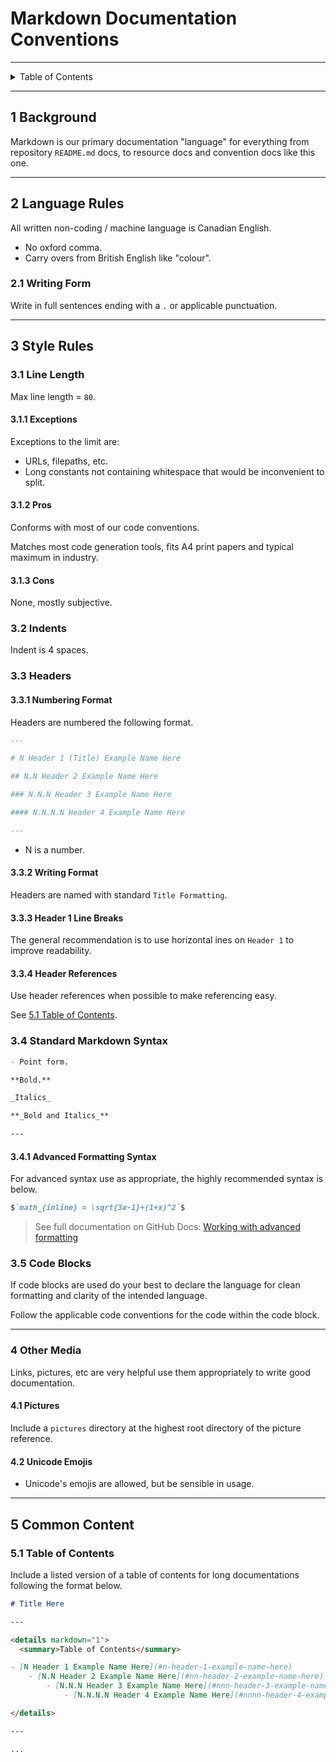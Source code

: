 # Markdown Documentation Conventions

---

<details markdown="1">
  <summary>Table of Contents</summary>

- [1 Background](#1-background)
- [2 Language Rules](#2-language-rules)
    - [2.1 Writing Form](#21-writing-form)
- [3 Style Rules](#3-style-rules)
    - [3.1 Line Length](#31-line-length)
        - [3.1.1 Exceptions](#311-exceptions)
        - [3.1.2 Pros](#312-pros)
        - [3.1.3 Cons](#313-cons)
    - [3.2 Indents](#32-indents)
    - [3.3 Headers](#33-headers)
        - [3.3.1 Numbering Format](#331-numbering-format)
        - [3.3.2 Writing Format](#332-writing-format)
        - [3.3.3 Header 1 Line Breaks](#333-header-1-line-breaks)
        - [3.3.4 Header References](#334-header-references)
    - [3.4 Standard Markdown Syntax](#34-standard-markdown-syntax)
    - [3.5 Code Blocks](#35-code-blocks)
- [4 Other Media](#4-other-media)
    - [4.1 Pictures](#41-pictures)
    - [4.2 Unicode Emojis](#42-unicode-emojis)
- [5 Common Content](#5-common-content)
    - [5.1 Table of Contents](#51-table-of-contents)

</details>

---

## 1 Background

Markdown is our primary documentation "language" for everything from
repository `README.md` docs, to resource docs and convention docs like this one.

---

## 2 Language Rules

All written non-coding / machine language is Canadian English.

- No oxford comma.
- Carry overs from British English like "colour".

### 2.1 Writing Form

Write in full sentences ending with a `.` or applicable punctuation.

---

## 3 Style Rules

### 3.1 Line Length

Max line length = `80`.

#### 3.1.1 Exceptions

Exceptions to the limit are:

- URLs, filepaths, etc.
- Long constants not containing whitespace that would be inconvenient to split.

#### 3.1.2 Pros

Conforms with most of our code conventions.

Matches most code generation tools, fits A4 print papers and typical maximum in
industry.

#### 3.1.3 Cons

None, mostly subjective.

### 3.2 Indents

Indent is 4 spaces.

### 3.3 Headers

#### 3.3.1 Numbering Format

Headers are numbered the following format.

```markdown
---

# N Header 1 (Title) Example Name Here

## N.N Header 2 Example Name Here

### N.N.N Header 3 Example Name Here

#### N.N.N.N Header 4 Example Name Here

---
```

- N is a number.

#### 3.3.2 Writing Format

Headers are named with standard `Title Formatting`.

#### 3.3.3 Header 1 Line Breaks

The general recommendation is to use horizontal ines on `Header 1` to improve
readability.

#### 3.3.4 Header References

Use header references when possible to make referencing easy.

See [5.1 Table of Contents](#51-table-of-contents).

### 3.4 Standard Markdown Syntax

```markdown
- Point form.

**Bold.**

_Italics_

**_Bold and Italics_**

---
```

#### 3.4.1 Advanced Formatting Syntax

For advanced syntax use as appropriate, the highly recommended syntax is below.

```markdown
$`math_{inline} = \sqrt{3x-1}+(1+x)^2`$
```

> See full documentation on GitHub
> Docs:
> [Working with advanced formatting](https://docs.github.com/en/get-started/writing-on-github/working-with-advanced-formatting)

### 3.5 Code Blocks

If code blocks are used do your best to declare the language for clean
formatting and clarity of the intended language.

Follow the applicable code conventions for the code within the code block.

---

### 4 Other Media

Links, pictures, etc are very helpful use them appropriately to write good
documentation.

#### 4.1 Pictures

Include a `pictures` directory at the highest root directory of the picture
reference.

#### 4.2 Unicode Emojis

- Unicode's emojis are allowed, but be sensible in usage.

---

## 5 Common Content

### 5.1 Table of Contents

Include a listed version of a table of contents for long documentations
following the format below.

```markdown
# Title Here

---

<details markdown="1">
  <summary>Table of Contents</summary>

- [N Header 1 Example Name Here](#n-header-1-example-name-here)
    - [N.N Header 2 Example Name Here](#nn-header-2-example-name-here)
        - [N.N.N Header 3 Example Name Here](#nnn-header-3-example-name-here)
            - [N.N.N.N Header 4 Example Name Here](#nnnn-header-4-example-name-here)

</details>

---

...
```
